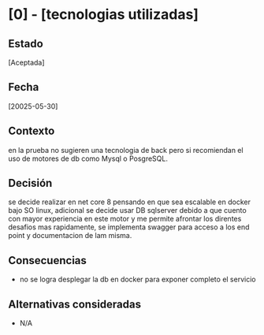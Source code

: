# [0] - [tecnologias utilizadas]

## Estado
[Aceptada]

## Fecha
[20025-05-30]

## Contexto
en la prueba no sugieren una tecnologia de back pero si recomiendan el uso de motores de db como Mysql o PosgreSQL.

## Decisión
se decide realizar en net core 8 pensando en que sea escalable en docker bajo SO linux, adicional se decide usar DB sqlserver debido
a que cuento con mayor experiencia en este motor y me permite afrontar los direntes desafios mas rapidamente, se implementa swagger para 
acceso a los end point y documentacion de lam misma.

## Consecuencias
- no se logra desplegar la db en docker para exponer completo el servicio


## Alternativas consideradas
- N/A
